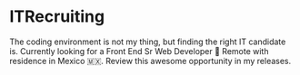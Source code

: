 # ITRecruiting
The coding environment is not my thing, but finding the right IT candidate is.
Currently looking for a Front End Sr Web Developer 🎯 Remote with residence in Mexico 🇲🇽.
Review this awesome opportunity in my releases.
